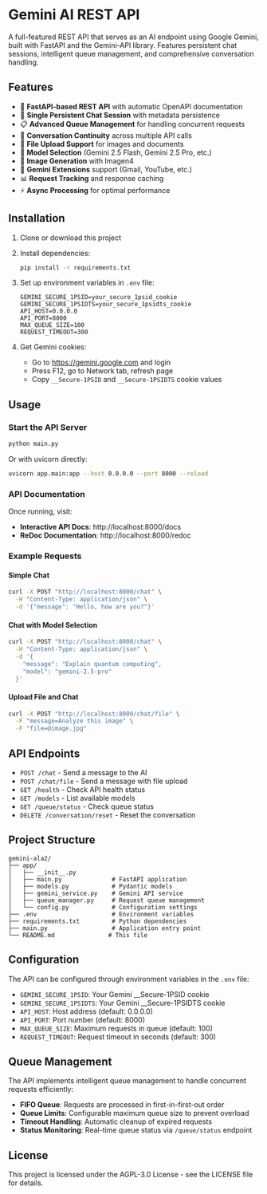 # Gemini AI REST API

A full-featured REST API that serves as an AI endpoint using Google Gemini, built with FastAPI and the Gemini-API library. Features persistent chat sessions, intelligent queue management, and comprehensive conversation handling.

## Features

- 🚀 **FastAPI-based REST API** with automatic OpenAPI documentation
- 🧠 **Single Persistent Chat Session** with metadata persistence
- 📋 **Advanced Queue Management** for handling concurrent requests
- 🔄 **Conversation Continuity** across multiple API calls
- 📁 **File Upload Support** for images and documents
- 🎯 **Model Selection** (Gemini 2.5 Flash, Gemini 2.5 Pro, etc.)
- 🎨 **Image Generation** with Imagen4
- 🔧 **Gemini Extensions** support (Gmail, YouTube, etc.)
- 📊 **Request Tracking** and response caching
- ⚡ **Async Processing** for optimal performance

## Installation

1. Clone or download this project
2. Install dependencies:
   ```bash
   pip install -r requirements.txt
   ```

3. Set up environment variables in `.env` file:
   ```env
   GEMINI_SECURE_1PSID=your_secure_1psid_cookie
   GEMINI_SECURE_1PSIDTS=your_secure_1psidts_cookie
   API_HOST=0.0.0.0
   API_PORT=8000
   MAX_QUEUE_SIZE=100
   REQUEST_TIMEOUT=300
   ```

4. Get Gemini cookies:
   - Go to https://gemini.google.com and login
   - Press F12, go to Network tab, refresh page
   - Copy `__Secure-1PSID` and `__Secure-1PSIDTS` cookie values

## Usage

### Start the API Server

```bash
python main.py
```

Or with uvicorn directly:
```bash
uvicorn app.main:app --host 0.0.0.0 --port 8000 --reload
```

### API Documentation

Once running, visit:
- **Interactive API Docs**: http://localhost:8000/docs
- **ReDoc Documentation**: http://localhost:8000/redoc

### Example Requests

#### Simple Chat
```bash
curl -X POST "http://localhost:8000/chat" \
  -H "Content-Type: application/json" \
  -d '{"message": "Hello, how are you?"}'
```

#### Chat with Model Selection
```bash
curl -X POST "http://localhost:8000/chat" \
  -H "Content-Type: application/json" \
  -d '{
    "message": "Explain quantum computing",
    "model": "gemini-2.5-pro"
  }'
```

#### Upload File and Chat
```bash
curl -X POST "http://localhost:8000/chat/file" \
  -F "message=Analyze this image" \
  -F "file=@image.jpg"
```

## API Endpoints

- `POST /chat` - Send a message to the AI
- `POST /chat/file` - Send a message with file upload
- `GET /health` - Check API health status
- `GET /models` - List available models
- `GET /queue/status` - Check queue status
- `DELETE /conversation/reset` - Reset the conversation

## Project Structure

```
gemini-ala2/
├── app/
│   ├── __init__.py
│   ├── main.py              # FastAPI application
│   ├── models.py            # Pydantic models
│   ├── gemini_service.py    # Gemini API service
│   ├── queue_manager.py     # Request queue management
│   └── config.py            # Configuration settings
├── .env                     # Environment variables
├── requirements.txt         # Python dependencies
├── main.py                  # Application entry point
└── README.md               # This file
```

## Configuration

The API can be configured through environment variables in the `.env` file:

- `GEMINI_SECURE_1PSID`: Your Gemini __Secure-1PSID cookie
- `GEMINI_SECURE_1PSIDTS`: Your Gemini __Secure-1PSIDTS cookie
- `API_HOST`: Host address (default: 0.0.0.0)
- `API_PORT`: Port number (default: 8000)
- `MAX_QUEUE_SIZE`: Maximum requests in queue (default: 100)
- `REQUEST_TIMEOUT`: Request timeout in seconds (default: 300)

## Queue Management

The API implements intelligent queue management to handle concurrent requests efficiently:

- **FIFO Queue**: Requests are processed in first-in-first-out order
- **Queue Limits**: Configurable maximum queue size to prevent overload
- **Timeout Handling**: Automatic cleanup of expired requests
- **Status Monitoring**: Real-time queue status via `/queue/status` endpoint

## License

This project is licensed under the AGPL-3.0 License - see the LICENSE file for details.
